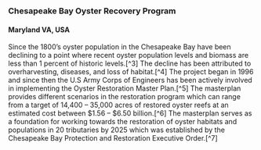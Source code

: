 ### Chesapeake Bay Oyster Recovery Program 
#### Maryland VA, USA

Since the 1800’s oyster population in the Chesapeake Bay have been declining to a point where recent oyster population levels and biomass are less than 1 percent of historic levels.[^3] The decline has been attributed to overharvesting, diseases, and loss of habitat.[^4] The project began in 1996 and since then the U.S Army Corps of Engineers has been actively involved in implementing the Oyster Restoration Master Plan.[^5] The masterplan provides different scenarios in the restoration program which can range from a target of 14,400 – 35,000 acres of restored oyster reefs at an estimated cost between $1.56 – $6.50 billion.[^6] The masterplan serves as a foundation for working towards the restoration of oyster habitats and populations in 20 tributaries by 2025 which was established by the Chesapeake Bay Protection and Restoration Executive Order.[^7] 
